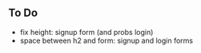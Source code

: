 ## To Do
- fix height: signup form (and probs login)
- space between h2 and form: signup and login forms
